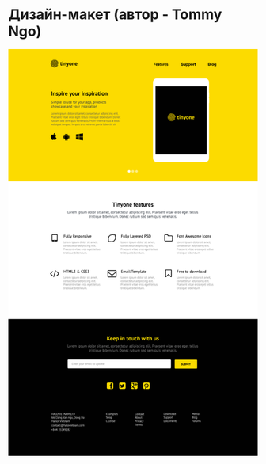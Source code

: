 # Дизайн-макет (автор - Tommy Ngo)

![Image alt](https://github.com/YuliyaNam/test/blob/master/tinyone.png)
